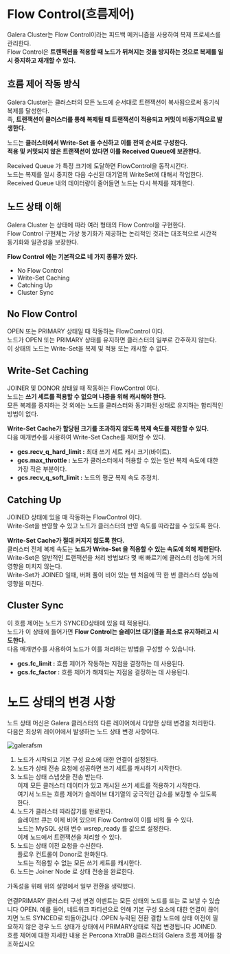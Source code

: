 # Flow Control(흐름제어)   
   
Galera Cluster는 Flow Control이라는 피드백 메커니즘을 사용하여 복제 프로세스를 관리한다.       
Flow Control은 **트랜잭션을 적용할 때 노드가 뒤쳐지는 것을 방지하는 것으로 복제를 일시 중지하고 재개할 수 있다.**          

## 흐름 제어 작동 방식
   
Galera Cluster는 클러스터의 모든 노드에 순서대로 트랜잭션이 복사됨으로써 동기식 복제를 달성한다.          
즉, **트랜잭션이 클러스터를 통해 복제될 때 트랜잭션이 적용되고 커밋이 비동기적으로 발생한다.**     
              
노드는 **클러스터에서 Write-Set 을 수신하고 이를 전역 순서로 구성한다.**              
**적용 및 커밋되지 않은 트랜잭션이 있다면 이를 Received Queue에 보관한다.**        
          
Received Queue 가 특정 크기에 도달하면 FlowControl을 동작시킨다.           
노드는 복제를 일시 중지한 다음 수신된 대기열의 WriteSet에 대해서 작업한다.        
Received Queue 내의 데이터량이 줄어들면 노드는 다시 복제를 재개한다.        
  
## 노드 상태 이해  
        
Galera Cluster 는 상태에 따라 여러 형태의 Flow Control을 구현한다.         
Flow Control 구현체는 가상 동기화가 제공하는 논리적인 것과는 대조적으로 시간적 동기화와 일관성을 보장한다.      
         
**Flow Control 에는 기본적으로 네 가지 종류가 있다.**       
* No Flow Control
* Write-Set Caching  
* Catching Up
* Cluster Sync  

## No Flow Control
          
OPEN 또는 PRIMARY 상태일 때 작동하는 FlowControl 이다.     
노드가 OPEN 또는 PRIMARY 상태를 유지하면 클러스터의 일부로 간주하지 않는다.           
이 상태의 노드는 Write-Set을 복제 및 적용 또는 캐시할 수 없다.         
  
## Write-Set Caching  
             
JOINER 및 DONOR 상태일 때 작동하는 FlowControl 이다.       
노드는 **쓰기 세트를 적용할 수 없으며 나중을 위해 캐시해야 한다.**                 
모든 복제를 중지하는 것 외에는 노드를 클러스터와 동기화된 상태로 유지하는 합리적인 방법이 없다.      
       
**Write-Set Cache가 할당된 크기를 초과하지 않도록 복제 속도를 제한할 수 있다.**         
다음 매개변수를 사용하여 Write-Set Cache를 제어할 수 있다.       
    
* **gcs.recv_q_hard_limit :** 최대 쓰기 세트 캐시 크기(바이트).
* **gcs.max_throttle :** 노드가 클러스터에서 허용할 수 있는 일반 복제 속도에 대한 가장 작은 부분이다.
* **gcs.recv_q_soft_limit :** 노드의 평균 복제 속도 추정치.
  
## Catching Up
            
JOINED 상태에 있을 때 작동하는 FlowControl 이다.     
Write-Set을 반영할 수 있고 노드가 클러스터의 반영 속도를 따라잡을 수 있도록 한다.          
                 
**Write-Set Cache가 절대 커지지 않도록 한다.**                  
클러스터 전체 복제 속도는 **노드가 Write-Set 을 적용할 수 있는 속도에 의해 제한된다.**            
Write-Set은 일반적인 트랜잭션을 처리 방법보다 몇 배 빠르기에 클러스터 성능에 거의 영향을 미치지 않는다.         
Write-Set가 JOINED 일때, 버퍼 풀이 비어 있는 맨 처음에 딱 한 번 클러스터 성능에 영향을 미친다.        
  
## Cluster Sync  
    
이 흐름 제어는 노드가 SYNCED상태에 있을 때 적용된다.         
노드가 이 상태에 들어가면 **Flow Control는 슬레이브 대기열을 최소로 유지하려고 시도한다.**         
다음 매개변수를 사용하여 노드가 이를 처리하는 방법을 구성할 수 있습니다.  

* **gcs.fc_limit :** 흐름 제어가 작동하는 지점을 결정하는 데 사용된다.
* **gcs.fc_factor :** 흐름 제어가 해제되는 지점을 결정하는 데 사용된다.  

# 노드 상태의 변경 사항

노드 상태 머신은 Galera 클러스터의 다른 레이어에서 다양한 상태 변경을 처리한다.   
다음은 최상위 레이어에서 발생하는 노드 상태 변경 사항이다.  

![galerafsm](https://user-images.githubusercontent.com/50267433/165318335-72d1b84a-a826-4f57-a581-204baab1f6b2.png)
  
1. 노드가 시작되고 기본 구성 요소에 대한 연결이 설정된다.  
2. 노드가 상태 전송 요청에 성공하면 쓰기 세트를 캐시하기 시작한다.  
3. 노드는 상태 스냅샷을 전송 받는다.       
   이제 모든 클러스터 데이터가 있고 캐시된 쓰기 세트를 적용하기 시작한다.      
   여기서 노드는 흐름 제어가 슬레이브 대기열의 궁극적인 감소를 보장할 수 있도록 한다.     
4. 노드가 클러스터 따라잡기를 완료한다.     
   슬레이브 큐는 이제 비어 있으며 Flow Control이 이를 비워 둘 수 있다.        
   노드는 MySQL 상태 변수 wsrep_ready 를 값으로 설정한다.   
   이제 노드에서 트랜잭션을 처리할 수 있다.           
5. 노드는 상태 이전 요청을 수신한다.  
   플로우 컨트롤이 Donor로 완화된다.    
   노드는 적용할 수 없는 모든 쓰기 세트를 캐시한다.     
6. 노드는 Joiner Node 로 상태 전송을 완료한다.      

가독성을 위해 위의 설명에서 일부 전환을 생략했다.   
  
연결PRIMARY 클러스터 구성 변경 이벤트는 모든 상태의 노드를 또는 로 보낼 수 있습니다 OPEN. 
예를 들어, 네트워크 파티션으로 인해 기본 구성 요소에 대한 연결이 끊어지면 노드 SYNCED로 되돌아갑니다 .OPEN
누락된 전환 결합 노드에 상태 이전이 필요하지 않은 경우 노드 상태가 상태에서 PRIMARY상태로 직접 변경됩니다 JOINED.
흐름 제어에 대한 자세한 내용 은 Percona XtraDB 클러스터의 Galera 흐름 제어를 참조하십시오
